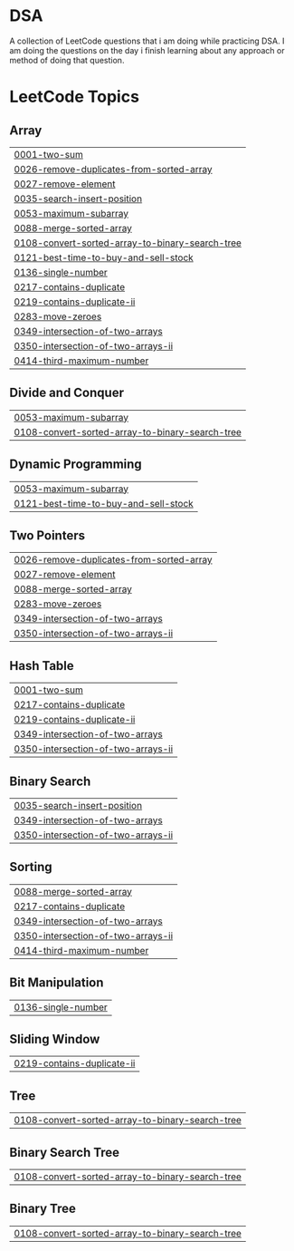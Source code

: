 # DSA
A collection of LeetCode questions that i am doing while practicing DSA. I am doing the questions on the day i finish learning about any approach or method of doing that question.

<!---LeetCode Topics Start-->
# LeetCode Topics
## Array
|  |
| ------- |
| [0001-two-sum](https://github.com/ArchitRuhela/DSA/tree/master/0001-two-sum) |
| [0026-remove-duplicates-from-sorted-array](https://github.com/ArchitRuhela/DSA/tree/master/0026-remove-duplicates-from-sorted-array) |
| [0027-remove-element](https://github.com/ArchitRuhela/DSA/tree/master/0027-remove-element) |
| [0035-search-insert-position](https://github.com/ArchitRuhela/DSA/tree/master/0035-search-insert-position) |
| [0053-maximum-subarray](https://github.com/ArchitRuhela/DSA/tree/master/0053-maximum-subarray) |
| [0088-merge-sorted-array](https://github.com/ArchitRuhela/DSA/tree/master/0088-merge-sorted-array) |
| [0108-convert-sorted-array-to-binary-search-tree](https://github.com/ArchitRuhela/DSA/tree/master/0108-convert-sorted-array-to-binary-search-tree) |
| [0121-best-time-to-buy-and-sell-stock](https://github.com/ArchitRuhela/DSA/tree/master/0121-best-time-to-buy-and-sell-stock) |
| [0136-single-number](https://github.com/ArchitRuhela/DSA/tree/master/0136-single-number) |
| [0217-contains-duplicate](https://github.com/ArchitRuhela/DSA/tree/master/0217-contains-duplicate) |
| [0219-contains-duplicate-ii](https://github.com/ArchitRuhela/DSA/tree/master/0219-contains-duplicate-ii) |
| [0283-move-zeroes](https://github.com/ArchitRuhela/DSA/tree/master/0283-move-zeroes) |
| [0349-intersection-of-two-arrays](https://github.com/ArchitRuhela/DSA/tree/master/0349-intersection-of-two-arrays) |
| [0350-intersection-of-two-arrays-ii](https://github.com/ArchitRuhela/DSA/tree/master/0350-intersection-of-two-arrays-ii) |
| [0414-third-maximum-number](https://github.com/ArchitRuhela/DSA/tree/master/0414-third-maximum-number) |
## Divide and Conquer
|  |
| ------- |
| [0053-maximum-subarray](https://github.com/ArchitRuhela/DSA/tree/master/0053-maximum-subarray) |
| [0108-convert-sorted-array-to-binary-search-tree](https://github.com/ArchitRuhela/DSA/tree/master/0108-convert-sorted-array-to-binary-search-tree) |
## Dynamic Programming
|  |
| ------- |
| [0053-maximum-subarray](https://github.com/ArchitRuhela/DSA/tree/master/0053-maximum-subarray) |
| [0121-best-time-to-buy-and-sell-stock](https://github.com/ArchitRuhela/DSA/tree/master/0121-best-time-to-buy-and-sell-stock) |
## Two Pointers
|  |
| ------- |
| [0026-remove-duplicates-from-sorted-array](https://github.com/ArchitRuhela/DSA/tree/master/0026-remove-duplicates-from-sorted-array) |
| [0027-remove-element](https://github.com/ArchitRuhela/DSA/tree/master/0027-remove-element) |
| [0088-merge-sorted-array](https://github.com/ArchitRuhela/DSA/tree/master/0088-merge-sorted-array) |
| [0283-move-zeroes](https://github.com/ArchitRuhela/DSA/tree/master/0283-move-zeroes) |
| [0349-intersection-of-two-arrays](https://github.com/ArchitRuhela/DSA/tree/master/0349-intersection-of-two-arrays) |
| [0350-intersection-of-two-arrays-ii](https://github.com/ArchitRuhela/DSA/tree/master/0350-intersection-of-two-arrays-ii) |
## Hash Table
|  |
| ------- |
| [0001-two-sum](https://github.com/ArchitRuhela/DSA/tree/master/0001-two-sum) |
| [0217-contains-duplicate](https://github.com/ArchitRuhela/DSA/tree/master/0217-contains-duplicate) |
| [0219-contains-duplicate-ii](https://github.com/ArchitRuhela/DSA/tree/master/0219-contains-duplicate-ii) |
| [0349-intersection-of-two-arrays](https://github.com/ArchitRuhela/DSA/tree/master/0349-intersection-of-two-arrays) |
| [0350-intersection-of-two-arrays-ii](https://github.com/ArchitRuhela/DSA/tree/master/0350-intersection-of-two-arrays-ii) |
## Binary Search
|  |
| ------- |
| [0035-search-insert-position](https://github.com/ArchitRuhela/DSA/tree/master/0035-search-insert-position) |
| [0349-intersection-of-two-arrays](https://github.com/ArchitRuhela/DSA/tree/master/0349-intersection-of-two-arrays) |
| [0350-intersection-of-two-arrays-ii](https://github.com/ArchitRuhela/DSA/tree/master/0350-intersection-of-two-arrays-ii) |
## Sorting
|  |
| ------- |
| [0088-merge-sorted-array](https://github.com/ArchitRuhela/DSA/tree/master/0088-merge-sorted-array) |
| [0217-contains-duplicate](https://github.com/ArchitRuhela/DSA/tree/master/0217-contains-duplicate) |
| [0349-intersection-of-two-arrays](https://github.com/ArchitRuhela/DSA/tree/master/0349-intersection-of-two-arrays) |
| [0350-intersection-of-two-arrays-ii](https://github.com/ArchitRuhela/DSA/tree/master/0350-intersection-of-two-arrays-ii) |
| [0414-third-maximum-number](https://github.com/ArchitRuhela/DSA/tree/master/0414-third-maximum-number) |
## Bit Manipulation
|  |
| ------- |
| [0136-single-number](https://github.com/ArchitRuhela/DSA/tree/master/0136-single-number) |
## Sliding Window
|  |
| ------- |
| [0219-contains-duplicate-ii](https://github.com/ArchitRuhela/DSA/tree/master/0219-contains-duplicate-ii) |
## Tree
|  |
| ------- |
| [0108-convert-sorted-array-to-binary-search-tree](https://github.com/ArchitRuhela/DSA/tree/master/0108-convert-sorted-array-to-binary-search-tree) |
## Binary Search Tree
|  |
| ------- |
| [0108-convert-sorted-array-to-binary-search-tree](https://github.com/ArchitRuhela/DSA/tree/master/0108-convert-sorted-array-to-binary-search-tree) |
## Binary Tree
|  |
| ------- |
| [0108-convert-sorted-array-to-binary-search-tree](https://github.com/ArchitRuhela/DSA/tree/master/0108-convert-sorted-array-to-binary-search-tree) |
<!---LeetCode Topics End-->
